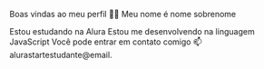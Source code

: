 
Boas vindas ao meu perfil 💙💙
Meu nome é nome sobrenome

Estou estudando na Alura
Estou me desenvolvendo na linguagem JavaScript
Você pode entrar em contato comigo 📫
alurastartestudante@email.
